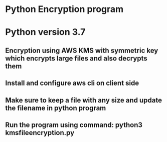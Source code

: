 # Python Encryption program 
# Python version 3.7

## Encryption using AWS KMS with  symmetric key which encrypts large files and also decrypts them

## Install and configure aws cli on client side

## Make sure to keep a file with any size and update the filename in python program
## Run the program using command: python3 kmsfileencryption.py
